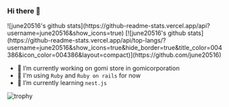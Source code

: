 ### Hi there 👋

<!--
**june20516/june20516** is a ✨ _special_ ✨ repository because its `README.md` (this file) appears on your GitHub profile.

Here are some ideas to get you started:

- 👯 I’m looking to collaborate on ...
- 🤔 I’m looking for help with ...
- 💬 Ask me about ...
- 📫 How to reach me: ...
- 😄 Pronouns: ...
- ⚡ Fun fact: ...
-->
<div style="width: 100%;">
  ![june20516's github stats](https://github-readme-stats.vercel.app/api?username=june20516&show_icons=true)
  [![june20516's github stats](https://github-readme-stats.vercel.app/api/top-langs/?username=june20516&show_icons=true&hide_border=true&title_color=004386&icon_color=004386&layout=compact)](https://github.com/june20516)
</div>

- 🔭 I’m currently working on gomi store in gomicorporation
- 🔨 I'm using `Ruby` and `Ruby on rails` for now
- 🌱 I’m currently learning `nest.js`

![trophy](https://github-profile-trophy.vercel.app/?username=june20516)
